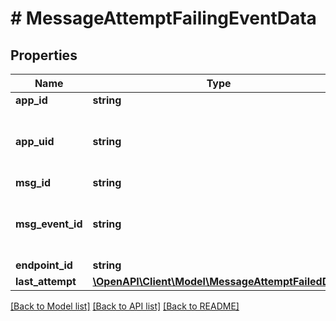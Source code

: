 # # MessageAttemptFailingEventData

## Properties

Name | Type | Description | Notes
------------ | ------------- | ------------- | -------------
**app_id** | **string** |  |
**app_uid** | **string** | Optional unique identifier for the application | [optional]
**msg_id** | **string** |  |
**msg_event_id** | **string** | Optional unique identifier for the message | [optional]
**endpoint_id** | **string** |  |
**last_attempt** | [**\OpenAPI\Client\Model\MessageAttemptFailedData**](MessageAttemptFailedData.md) |  |

[[Back to Model list]](../../README.md#models) [[Back to API list]](../../README.md#endpoints) [[Back to README]](../../README.md)
